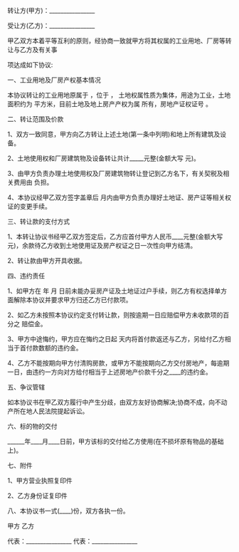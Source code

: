
 


转让方(甲方)：________________


受让方(乙方)：________________


甲乙双方本着平等互利的原则，经协商一致就甲方将其权属的工业用地、厂房等转让与乙方及有关事


项达成如下协议:


一、工业用地及厂房产权基本情况


本协议转让的工业用地原属于 ，位于 ， 土地权属性质为集体，用途为工业，土地面积约为 平方米，目前土地及地上房产产权为属 所有，房地产证权证号 。


二、转让范围及价款


1、双方一致同意，甲方向乙方转让上述土地(第一条中列明)和地上所有建筑及设备。


2、土地使用权和厂房建筑物及设备转让共计_____元整(金额大写 元)。


3、由甲方负责办理土地使用权及厂房建筑物转让登记到乙方名下，有关契税及相关费用由 负担。


4、本协议经甲乙双方签字盖章后 月内由甲方负责办理好土地证、房产证等相关权证的变更手续。


三、转让款的支付方式


1、本转让协议书经甲乙双方签定后，乙方应首付甲方人民币____元整(金额大写 元)，余款待乙方收到土地使用证及房产权证之日一次性向甲方结清。


2、转让款由甲方开具收据。


四、违约责任


1、如甲方在 年 月 日前未能办妥房产证及土地证过户手续，则乙方有权选择单方面解除本协议并要求甲方归还乙方已付款项。


2、如乙方未按照本协议约定支付转让款，则按逾期一日应赔偿甲方未收款项的百分之 赔偿金。


3、甲方中途悔约，甲方应在悔约之日起 天内将首付款返还与乙方，另给付乙方相当于首付款数额的违约金。


4、乙方不能按期向甲方付清购房款，或甲方不能按期向乙方交付房地产，每逾期一日，由违约一方向对方给付相当于上述房地产价款千分之____的违约金。


五、争议管辖


如本协议书在甲乙双方履行中产生分歧，由双方友好协商解决;协商不成，向不动产所在地人民法院提起诉讼。


六、标的物的交付


______年____月____日前，甲方该标的交付给乙方使用(在不损坏原有物品的基础上)。


七、附件


1、甲方营业执照复印件


2、乙方身份证复印件


八、本协议书一式(____)份，双方各执一份。


甲方 乙方


代表：________________ 代表：________________
 


 

 
 
 
 
 
  


  
 

  


  


  
 
 
 
 

